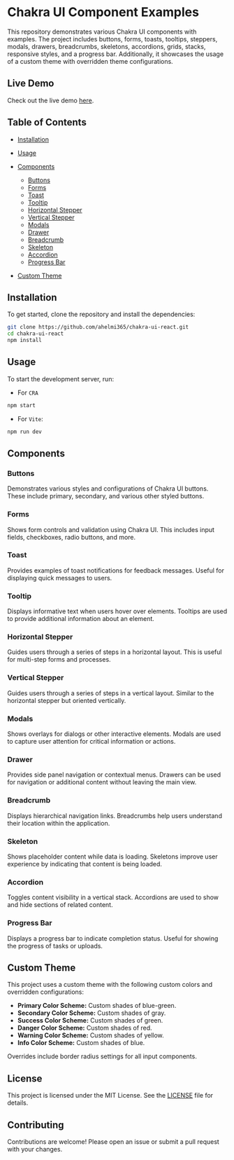 # Chakra UI Component Examples

This repository demonstrates various Chakra UI components with examples. The project includes buttons, forms, toasts, tooltips, steppers, modals, drawers, breadcrumbs, skeletons, accordions, grids, stacks, responsive styles, and a progress bar. Additionally, it showcases the usage of a custom theme with overridden theme configurations.

## Live Demo

Check out the live demo <a href="https://ahelmi365.github.io/chakra-ui-react/" target="_blank">here</a>.

## Table of Contents

- [Installation](#installation)
- [Usage](#usage)
- [Components](#components)

  - [Buttons](#buttons)
  - [Forms](#forms)
  - [Toast](#toast)
  - [Tooltip](#tooltip)
  - [Horizontal Stepper](#horizontal-stepper)
  - [Vertical Stepper](#vertical-stepper)
  - [Modals](#modals)
  - [Drawer](#drawer)
  - [Breadcrumb](#breadcrumb)
  - [Skeleton](#skeleton)
  - [Accordion](#accordion)
  - [Progress Bar](#progress-bar)

- [Custom Theme](#custom-theme)

## Installation

To get started, clone the repository and install the dependencies:

```bash
git clone https://github.com/ahelmi365/chakra-ui-react.git
cd chakra-ui-react
npm install
```

## Usage

To start the development server, run:

- For `CRA`

```bash
npm start
```

- For `Vite`:

```bash
npm run dev
```

## Components

### Buttons

Demonstrates various styles and configurations of Chakra UI buttons. These include primary, secondary, and various other styled buttons.

### Forms

Shows form controls and validation using Chakra UI. This includes input fields, checkboxes, radio buttons, and more.

### Toast

Provides examples of toast notifications for feedback messages. Useful for displaying quick messages to users.

### Tooltip

Displays informative text when users hover over elements. Tooltips are used to provide additional information about an element.

### Horizontal Stepper

Guides users through a series of steps in a horizontal layout. This is useful for multi-step forms and processes.

### Vertical Stepper

Guides users through a series of steps in a vertical layout. Similar to the horizontal stepper but oriented vertically.

### Modals

Shows overlays for dialogs or other interactive elements. Modals are used to capture user attention for critical information or actions.

### Drawer

Provides side panel navigation or contextual menus. Drawers can be used for navigation or additional content without leaving the main view.

### Breadcrumb

Displays hierarchical navigation links. Breadcrumbs help users understand their location within the application.

### Skeleton

Shows placeholder content while data is loading. Skeletons improve user experience by indicating that content is being loaded.

### Accordion

Toggles content visibility in a vertical stack. Accordions are used to show and hide sections of related content.

### Progress Bar

Displays a progress bar to indicate completion status. Useful for showing the progress of tasks or uploads.

## Custom Theme

This project uses a custom theme with the following custom colors and overridden configurations:

- **Primary Color Scheme:** Custom shades of blue-green.
- **Secondary Color Scheme:** Custom shades of gray.
- **Success Color Scheme:** Custom shades of green.
- **Danger Color Scheme:** Custom shades of red.
- **Warning Color Scheme:** Custom shades of yellow.
- **Info Color Scheme:** Custom shades of blue.

Overrides include border radius settings for all input components.

## License

This project is licensed under the MIT License. See the [LICENSE](LICENSE) file for details.

## Contributing

Contributions are welcome! Please open an issue or submit a pull request with your changes.
